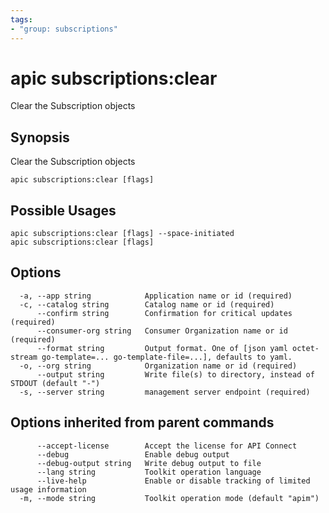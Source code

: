 ```yaml
---
tags:
- "group: subscriptions"
---
```

# apic subscriptions:clear

Clear the Subscription objects

## Synopsis

Clear the Subscription objects

```
apic subscriptions:clear [flags]
```

## Possible Usages

```
apic subscriptions:clear [flags] --space-initiated
apic subscriptions:clear [flags]
```

## Options

```
  -a, --app string            Application name or id (required)
  -c, --catalog string        Catalog name or id (required)
      --confirm string        Confirmation for critical updates (required)
      --consumer-org string   Consumer Organization name or id (required)
      --format string         Output format. One of [json yaml octet-stream go-template=... go-template-file=...], defaults to yaml.
  -o, --org string            Organization name or id (required)
      --output string         Write file(s) to directory, instead of STDOUT (default "-")
  -s, --server string         management server endpoint (required)
```

## Options inherited from parent commands

```
      --accept-license        Accept the license for API Connect
      --debug                 Enable debug output
      --debug-output string   Write debug output to file
      --lang string           Toolkit operation language
      --live-help             Enable or disable tracking of limited usage information
  -m, --mode string           Toolkit operation mode (default "apim")
```
